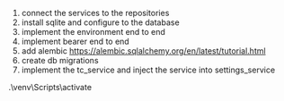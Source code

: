 1. connect the services to the repositories
2. install sqlite and configure to the database
3. implement the environment end to end
4. implement bearer end to end
5. add alembic https://alembic.sqlalchemy.org/en/latest/tutorial.html
6. create db migrations
7. implement the tc_service and inject the service into settings_service 


.\venv\Scripts\activate